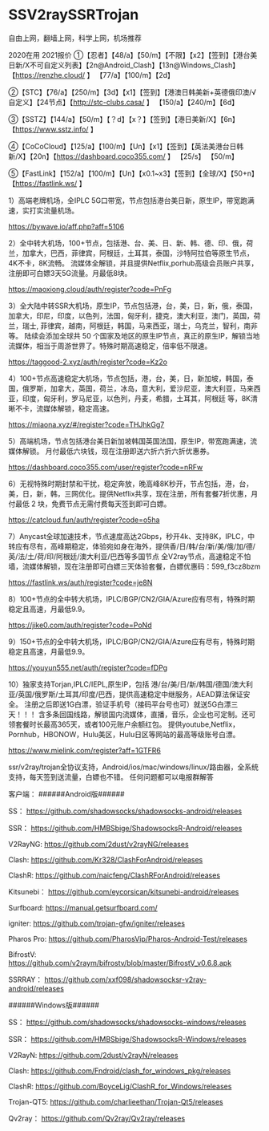 # SSV2raySSRTrojan

自由上网，翻墙上网，科学上网，机场推荐

2020在用
2021报价
①【忍者】【48/a】【50/m】【不限】【x2】【签到】【港台美日新/X不可自定义列表】【2n@Android_Clash】【13n@Windows_Clash】【https://renzhe.cloud/ 】
        【77/a】【100/m】【2d】
       
②【STC】【76/a】【250/m】【3d】【x1】【签到】【港澳日韩美新+英德俄印澳/√自定义】【24节点】【http://stc-clubs.casa/ 】
       【150/a】【240/m】【6d】
       
③【SSTZ】【144/a】【50/m】【？d】【x？】【签到】【港日美新/X】【6n】【https://www.sstz.info/ 】

④【CoCoCloud】【125/a】【100/m】【Un】【x1】【签到】【英法美港台日韩新/X】【20n】【https://dashboard.coco355.com/ 】
              【25/s】 【50/m】
              
⑤【FastLink】【152/a】【100/m】【Un】【x0.1~x3】【签到】【全球/X】【50+n】【https://fastlink.ws/ 】

1）高端老牌机场，全IPLC 5G口带宽，节点包括港台美日新，原生IP，带宽跑满速，实打实流量机场。

https://bywave.io/aff.php?aff=5106

2）全中转大机场，100+节点，包括港、台、美、日、新、韩、德、印、俄，荷兰，加拿大，巴西，菲律宾，阿根廷，土耳其，泰国，沙特阿拉伯等原生节点，4K不卡，8K流畅。 流媒体全解锁，并且提供Netflix,porhub高级会员账户共享，注册即可白嫖3天5G流量。月最低8块。

https://maoxiong.cloud/auth/register?code=PnFg

3）全大陆中转SSR大机场，原生IP，节点包括港，台，美，日，新，俄，泰国，加拿大，印尼，印度，以色列，法国，匈牙利，捷克，澳大利亚，澳门，英国，荷兰，瑞士, 菲律宾，越南，阿根廷，韩国，马来西亚，瑞士，乌克兰，智利，南非 等。 陆续会添加全球共 50 个国家及地区的原生IP节点，真正的原生IP，解锁当地流媒体，相当于周游世界了。特殊时期高速稳定，倍率低不限速。

https://taggood-2.xyz/auth/register?code=Kz2o

4）100+节点高速稳定大机场，节点包括，港，台，美，日，新加坡，韩国，泰国，俄罗斯，加拿大，英国，荷兰，冰岛，意大利，爱沙尼亚，澳大利亚，马来西亚，印度，匈牙利，罗马尼亚，以色列，丹麦，希腊，土耳其，阿根廷 等，8K清晰不卡，流媒体解锁，稳定高速。

https://miaona.xyz/#/register?code=THJhkGg7

5）高端机场，节点包括港台美日新加坡韩国英国法国，原生IP，带宽跑满速，流媒体解锁。 月付最低六块钱，现在注册即送六折六折六折优惠券。

https://dashboard.coco355.com/user/register?code=nRFw

6）无视特殊时期封禁和干扰，稳定奔放，晚高峰8K秒开，节点包括，港，台，美，日，新，韩，三网优化。提供Netflix共享，现在注册，所有套餐7折优惠，月付最低 2 块，免费节点无需付费每天签到即可白嫖。

https://catcloud.fun/auth/register?code=o5ha

7）Anycast全球加速技术，节点速度高达2Gbps，秒开4k、支持8K，IPLC，中转应有尽有，高峰期稳定，体验宛如身在海外，提供香/日/韩/台/新/美/俄/加/德/英/法/土/荷/印/阿根廷/澳大利亚/巴西等多国节点
全V2ray节点，高速稳定不怕墙，流媒体解锁，现在注册即可白嫖三天体验套餐，白嫖优惠码：599_f3cz8bzm

https://fastlink.ws/auth/register?code=je8N


8）100+节点的全中转大机场，IPLC/BGP/CN2/GIA/Azure应有尽有，特殊时期稳定且高速，月最低9.9。

https://jike0.com/auth/register?code=PoNd

9）150+节点的全中转大机场，IPLC/BGP/CN2/GIA/Azure应有尽有，特殊时期稳定且高速，月最低9.9。

https://youyun555.net/auth/register?code=fDPg

10）独家支持Torjan,IPLC/IEPL,原生IP，包括 港/台/美/日/新/韩国/德国/澳大利亚/英国/俄罗斯/土耳其/印度/巴西，提供高速稳定中继服务，AEAD算法保证安全。 注册之后即送1G白漂，验证手机号（接码平台号也可）就送5G白漂三天！！！ 含多条回国线路，解锁国内流媒体，直播，音乐，企业也可定制。还可领套餐时长最高365天，或者100元账户余额红包。 提供youtube,Netflix，Pornhub，HBONOW，Hulu美区，Hulu日区等网站的最高等级账号白漂。

https://www.mielink.com/register?aff=1GTFR6





ssr/v2ray/trojan全协议支持，Android/ios/mac/windows/linux/路由器，全系统支持，每天签到送流量，白嫖也不错。
任何问题都可以电报群解答

客户端：
######Android版######

SS：
https://github.com/shadowsocks/shadowsocks-android/releases

SSR：
https://github.com/HMBSbige/ShadowsocksR-Android/releases

V2RayNG:
https://github.com/2dust/v2rayNG/releases

Clash:
https://github.com/Kr328/ClashForAndroid/releases

ClashR:
https://github.com/naicfeng/ClashRForAndroid/releases

Kitsunebi：
https://github.com/eycorsican/kitsunebi-android/releases

Surfboard:
https://manual.getsurfboard.com/

igniter:
https://github.com/trojan-gfw/igniter/releases

Pharos Pro:
https://github.com/PharosVip/Pharos-Android-Test/releases

BifrostV:
https://github.com/v2raym/bifrostv/blob/master/BifrostV_v0.6.8.apk

SSRRAY：
https://github.com/xxf098/shadowsocksr-v2ray-android/releases


######Windows版######

SS：
https://github.com/shadowsocks/shadowsocks-windows/releases

SSR：
https://github.com/HMBSbige/ShadowsocksR-Windows/releases

V2RayN:
https://github.com/2dust/v2rayN/releases

Clash:
https://github.com/Fndroid/clash_for_windows_pkg/releases

ClashR:
https://github.com/BoyceLig/ClashR_for_Windows/releases

Trojan-QT5:
https://github.com/charlieethan/Trojan-Qt5/releases

Qv2ray：
https://github.com/Qv2ray/Qv2ray/releases
